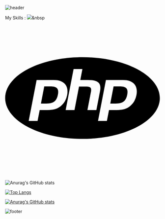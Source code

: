 ![header](https://capsule-render.vercel.app/api?type=waving&color=auto&height=300&section=header&text=Hi+there+👋&fontSize=90&animation=fadeIn&fontAlignY=38&desc=프론트+개발자가+되고+싶으+백엔드+개발자&oq=프론트+개발자가+되고+싶은+백엔드+개발자&descAlignY=51&descAlign=62)

My Skills :
<img src="https://img.shields.io/badge/Python-3766AB?style=flat-square&logo=Python&logoColor=white"/></a>&nbsp 
<svg role="img" viewBox="0 0 24 24" xmlns="http://www.w3.org/2000/svg"><title>PHP</title><path d="M7.01 10.207h-.944l-.515 2.648h.838c.556 0 .97-.105 1.242-.314.272-.21.455-.559.55-1.049.092-.47.05-.802-.124-.995-.175-.193-.523-.29-1.047-.29zM12 5.688C5.373 5.688 0 8.514 0 12s5.373 6.313 12 6.313S24 15.486 24 12c0-3.486-5.373-6.312-12-6.312zm-3.26 7.451c-.261.25-.575.438-.917.551-.336.108-.765.164-1.285.164H5.357l-.327 1.681H3.652l1.23-6.326h2.65c.797 0 1.378.209 1.744.628.366.418.476 1.002.33 1.752a2.836 2.836 0 0 1-.305.847c-.143.255-.33.49-.561.703zm4.024.715l.543-2.799c.063-.318.039-.536-.068-.651-.107-.116-.336-.174-.687-.174H11.46l-.704 3.625H9.388l1.23-6.327h1.367l-.327 1.682h1.218c.767 0 1.295.134 1.586.401s.378.7.263 1.299l-.572 2.944h-1.389zm7.597-2.265a2.782 2.782 0 0 1-.305.847c-.143.255-.33.49-.561.703a2.44 2.44 0 0 1-.917.551c-.336.108-.765.164-1.286.164h-1.18l-.327 1.682h-1.378l1.23-6.326h2.649c.797 0 1.378.209 1.744.628.366.417.477 1.001.331 1.751zM17.766 10.207h-.943l-.516 2.648h.838c.557 0 .971-.105 1.242-.314.272-.21.455-.559.551-1.049.092-.47.049-.802-.125-.995s-.524-.29-1.047-.29z"/></svg>

![Anurag's GitHub stats](https://github-readme-stats.vercel.app/api?username=coder-unani&show_icons=true&theme=radical)


[![Top Langs](https://github-readme-stats.vercel.app/api/top-langs/?username=coder-unani)](https://github.com/coder-unani/github-readme-stats)

[![Anurag's GitHub stats](https://github-readme-stats.vercel.app/api?username=coder-unani)](https://github.com/coder-unani/github-readme-stats)
<!--
**coder-unani/coder-unani** is a ✨ _special_ ✨ repository because its `README.md` (this file) appears on your GitHub profile.

Here are some ideas to get you started:

- 🔭 I’m currently working on ...
- 🌱 I’m currently learning ...
- 👯 I’m looking to collaborate on ...
- 🤔 I’m looking for help with ...
- 💬 Ask me about ...
- 📫 How to reach me: ...
- 😄 Pronouns: ...
- ⚡ Fun fact: ...
-->


![footer](https://capsule-render.vercel.app/api?type=wave&color=auto&height=200&section=footer&text=Now%20Use%20me!&fontSize=90)
